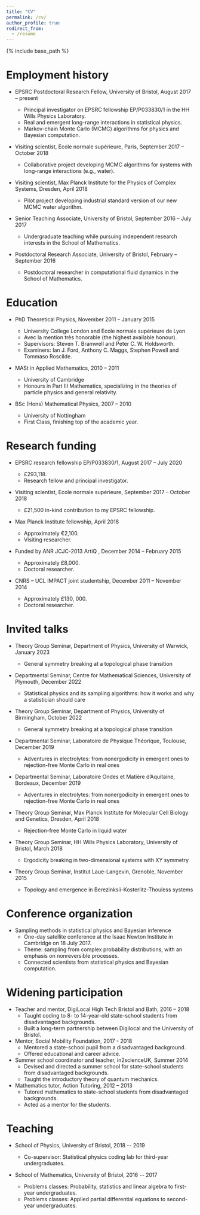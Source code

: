 ```yaml
---
title: "CV"
permalink: /cv/
author_profile: true
redirect_from:
  - /resume
---
```


{% include base_path %}

Employment history
======
* EPSRC Postdoctoral Research Fellow, University of Bristol, August 2017 – present
  * Principal investigator on EPSRC fellowship EP/P033830/1 in the HH Wills Physics Laboratory.
  * Real and emergent long-range interactions in statistical physics.
  * Markov-chain Monte Carlo (MCMC) algorithms for physics and Bayesian computation.

* Visiting scientist, Ecole normale supérieure, Paris, September 2017 – October 2018
  * Collaborative project developing MCMC algorithms for systems with long-range interactions (e.g., water).

* Visiting scientist, Max Planck Institute for the Physics of Complex Systems, Dresden, April 2018
  * Pilot project developing industrial standard version of our new MCMC water algorithm.

* Senior Teaching Associate, University of Bristol, September 2016 – July 2017
  * Undergraduate teaching while pursuing independent research interests in the School of Mathematics.

* Postdoctoral Research Associate, University of Bristol, February – September 2016
  * Postdoctoral researcher in computational fluid dynamics in the School of Mathematics.

Education
======
* PhD Theoretical Physics, November 2011 – January 2015
  * University College London and Ecole normale supérieure de Lyon
  * Avec la mention très honorable (the highest available honour).
  * Supervisors: Steven T. Bramwell and Peter C. W. Holdsworth.
  * Examiners: Ian J. Ford, Anthony C. Maggs, Stephen Powell and Tommaso Roscilde.

* MASt in Applied Mathematics, 2010 – 2011
  * University of Cambridge
  * Honours in Part III Mathematics, specializing in the theories of particle physics and general relativity.

* BSc (Hons) Mathematical Physics, 2007 – 2010
  * University of Nottingham
  * First Class, finishing top of the academic year.

<!---
Publications
======
* JeLLyFysh-Version1.0 -- a Python application for all-atom event-chain Monte Carlo
  * P. Höllmer, L. Qin, M. F. Faulkner, A. C. Maggs and W. Krauth
  * [Comput. Phys. Commun. 253, 10716 (2020)](https://doi.org/10.1016/j.cpc.2020.107168) ([arXiv:1907.12502](https://arxiv.org/abs/1907.12502))

* Kinetic-energy choice in hybrid/Hamiltonian Monte Carlo
  * S. Livingstone, M. F. Faulkner and G. O. Roberts
  * [Biometrika 106, 303 (2019)](https://doi.org/10.1093/biomet/asz013) ([arXiv:1706.02649](https://arxiv.org/abs/1706.02649))

* All-atom computations with irreversible Markov chains
  * M. F. Faulkner, L. Qin, A. C. Maggs and W. Krauth
  * [J. Chem. Phys. 149, 064113 (2018)](http://doi.org/10.1063/1.5036638) ([arXiv:1804.05795](https://arxiv.org/abs/1804.05795))

* An electric-field representation of the harmonic XY model
  * M. F. Faulkner, S. T. Bramwell and P. C. W. Holdsworth
  * [J. Phys.: Condens. Matter 29, 085402 (2017)](http://doi.org/10.1088/1361-648X/aa523f) ([arXiv:1610.06692](https://arxiv.org/abs/1610.06692))

* From quantum to thermal topological-sector fluctuations of strongly interacting bosons in a
ring lattice
  * T. Roscilde, M. F. Faulkner, S. T. Bramwell and P. C. W. Holdsworth
  * [New J. Phys. 18, 075003 (2016)](http://doi.org/10.1088/1367-2630/18/7/075003) ([arXiv:1602.06247](https://arxiv.org/abs/1602.06247))

* Phase order in superfluid helium films
  * S. T. Bramwell, M. F. Faulkner, P. C. W. Holdsworth and A. Taroni
  * [EPL (Europhys. Lett.) 112, 56003 (2015)](http://doi.org/10.1209/0295-5075/112/56003) ([arXiv:1508.07773](https://arxiv.org/abs/1508.07773))

* Topological-sector fluctuations and ergodicity breaking at the Berezinskii-Kosterlitz-Thouless
transition
  * M. F. Faulkner, S. T. Bramwell and P. C. W. Holdsworth
  * [Phys. Rev. B 91, 155412 (2015)](http://doi.org/10.1103/PhysRevB.91.155412) ([1502.00815](https://arxiv.org/abs/1502.00815))
-->

<!---
  <ul>{% for post in site.publications reversed %}
    {% include archive-single-cv.html %}
  {% endfor %}</ul>
-->
 
Research funding
======
* EPSRC research fellowship EP/P033830/1, August 2017 – July 2020
  * £293,118.
  * Research fellow and principal investigator.

* Visiting scientist, Ecole normale supérieure, September 2017 – October 2018
  * £21,500 in-kind contribution to my EPSRC fellowship.

* Max Planck Institute fellowship, April 2018
  * Approximately €2,100.
  * Visiting researcher.

* Funded by ANR JCJC-2013 ArtiQ , December 2014 – February 2015
  * Approximately £8,000.
  * Doctoral researcher.

* CNRS – UCL IMPACT joint studentship, December 2011 – November 2014
  * Approximately £130, 000.
  * Doctoral researcher.
  
Invited talks
======
* Theory Group Seminar, Department of Physics, University of Warwick, January 2023
  * General symmetry breaking at a topological phase transition
* Departmental Seminar, Centre for Mathematical Sciences, University of Plymouth, December 2022
  * Statistical physics and its sampling algorithms: how it works and why a statistician should care
* Theory Group Seminar, Department of Physics, University of Birmingham, October 2022
  * General symmetry breaking at a topological phase transition

* Departmental Seminar, Laboratoire de Physique Théorique, Toulouse, December 2019
  * Adventures in electrolytes: from nonergodicity in emergent ones to rejection-free Monte Carlo in real ones

* Departmental Seminar, Laboratoire Ondes et Matière d’Aquitaine, Bordeaux, December 2019
  * Adventures in electrolytes: from nonergodicity in emergent ones to rejection-free Monte Carlo in real ones

* Theory Group Seminar, Max Planck Institute for Molecular Cell Biology and Genetics, Dresden, April 2018
  * Rejection-free Monte Carlo in liquid water

* Theory Group Seminar, HH Wills Physics Laboratory, University of Bristol, March 2018
  * Ergodicity breaking in two-dimensional systems with XY symmetry

* Theory Group Seminar, Institut Laue-Langevin, Grenoble, November 2015
  * Topology and emergence in Berezinksii-Kosterlitz-Thouless systems

<!---
  <ul>{% for post in site.talks reversed %}
    {% include archive-single-talk-cv.html %}
  {% endfor %}</ul>
-->

Conference organization
======
* Sampling methods in statistical physics and Bayesian inference
    * One-day satellite conference at the Isaac Newton Institute in Cambridge on 18 July 2017.
    * Theme: sampling from complex probability distributions, with an emphasis on nonreversible processes.
    * Connected scientists from statistical physics and Bayesian computation.

Widening participation
======
* Teacher and mentor, DigiLocal High Tech Bristol and Bath, 2016 – 2018
  * Taught coding to 8- to 14-year-old state-school students from disadvantaged backgrounds.
  * Built a long-term partnership between Digilocal and the University of Bristol.
* Mentor, Social Mobility Foundation, 2017 - 2018
  * Mentored a state-school pupil from a disadvantaged background.
  * Offered educational and career advice. 
* Summer school coordinator and teacher, in2scienceUK, Summer 2014
  * Devised and directed a summer school for state-school students from disadvantaged backgrounds.
  * Taught the introductory theory of quantum mechanics.
* Mathematics tutor, Action Tutoring, 2012 – 2013
  * Tutored mathematics to state-school students from disadvantaged backgrounds.
  * Acted as a mentor for the students.

Teaching
======
* School of Physics, University of Bristol, 2018 -- 2019
  * Co-supervisor: Statistical physics coding lab for third-year undergraduates.

* School of Mathematics, University of Bristol, 2016 -- 2017
  * Problems classes: Probability, statistics and linear algebra to first-year undergraduates.
  * Problems classes: Applied partial differential equations to second-year undergraduates.


<!---
  <ul>{% for post in site.teaching reversed %}
    {% include archive-single-cv.html %}
  {% endfor %}</ul>
-->
